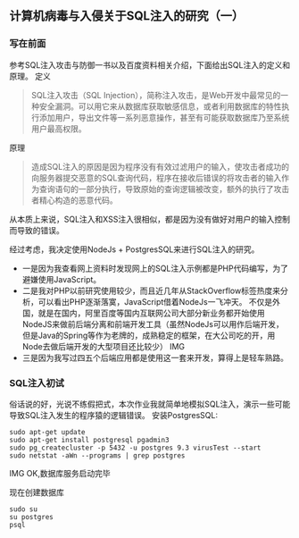 ## 计算机病毒与入侵关于SQL注入的研究（一）
### 写在前面
参考SQL注入攻击与防御一书以及百度资料相关介绍，下面给出SQL注入的定义和原理。
定义
> SQL注入攻击（SQL Injection），简称注入攻击，是Web开发中最常见的一种安全漏洞。可以用它来从数据库获取敏感信息，或者利用数据库的特性执行添加用户，导出文件等一系列恶意操作，甚至有可能获取数据库乃至系统用户最高权限。

原理
> 造成SQL注入的原因是因为程序没有有效过滤用户的输入，使攻击者成功的向服务器提交恶意的SQL查询代码，程序在接收后错误的将攻击者的输入作为查询语句的一部分执行，导致原始的查询逻辑被改变，额外的执行了攻击者精心构造的恶意代码。

从本质上来说，SQL注入和XSS注入很相似，都是因为没有做好对用户的输入控制而导致的错误。

经过考虑，我决定使用NodeJs + PostgresSQL来进行SQL注入的研究。
- 一是因为我查看网上资料时发现网上的SQL注入示例都是PHP代码编写，为了避嫌使用JavaScript。
- 二是我对PHP以前研究使用较少，而且近几年从StackOverflow标签热度来分析，可以看出PHP逐渐落寞，JavaScript借着NodeJs一飞冲天。
不仅是外国，就是在国内，阿里百度等国内互联网公司大部分新业务都开始使用NodeJS来做前后端分离和前端开发工具（虽然NodeJs可以用作后端开发，但是Java的Spring等作为老牌的，成熟稳定的框架，在大公司吃的开，用Node去做后端开发的大型项目还比较少）
IMG
- 三是因为我写过四五个后端应用都是使用这一套来开发，算得上是轻车熟路。

### SQL注入初试
俗话说的好，光说不练假把式，本次作业我就简单地模拟SQL注入，演示一些可能导致SQL注入发生的程序猿的逻辑错误。
安装PostgresSQL:
```
sudo apt-get update
sudo apt-get install postgresql pgadmin3
sudo pg_createcluster -p 5432 -u postgres 9.3 virusTest --start
sudo netstat -aWn --programs | grep postgres
```
IMG
OK,数据库服务启动完毕

现在创建数据库
```
sudo su
su postgres
psql
```